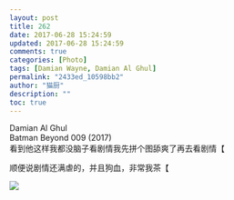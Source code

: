 ```yaml
---
layout: post
title: 262
date: 2017-06-28 15:24:59
updated: 2017-06-28 15:24:59
comments: true
categories: [Photo]
tags: [Damian Wayne, Damian Al Ghul]
permalink: "2433ed_10598bb2"
author: "猫厨"
description: ""
toc: true
---
```


<p>Damian Al Ghul<br />Batman Beyond 009 (2017)<br />看到他这样我都没脑子看剧情我先拼个图舔爽了再去看剧情【&nbsp;<br /></p> 
<p>顺便说剧情还满虐的，并且狗血，非常我茶【</p>

![](https://nos.netease.com/imglf1/img/cVZNdzJtQk9JV2RkZGpaS3hIMzRKNHdtSzZ0NGJLVU0wanZaNUhiUFg1QzNIelgxT3VqTkd3PT0.jpg)